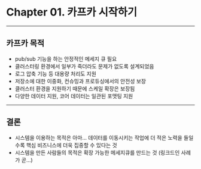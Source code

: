 # Chapter 01. 카프카 시작하기
---

## 카프카 목적

- pub/sub 기능을 하는 안정적인 메세지 큐 필요
- 클러스터링 환경에서 일부가 죽더라도 문제가 없도록 설계되었음
- 로그 압축 기능 등 대용량 처리도 지원
- 저장소에 대한 이중화, 컨슈밍과 프로듀싱에서의 안전성 보장
- 클러스터 환경을 지원하기 때문에 스케일 확장은 보장됨
- 다양한 데이터 지원, 코어 데이터는 일관된 포맷팅 지원

---

## 결론

- 시스템을 이용하는 목적은 아마... 데이터를 이동시키는 작업에 더 적은 노력을 들일수록 핵심 비즈니스에 더욱 집중할 수 있다는 것
- 시스템을 만든 사람들의 목적은 확장 가능한 메세지큐를 만드는 것 (링크드인 사례가 곧...)
